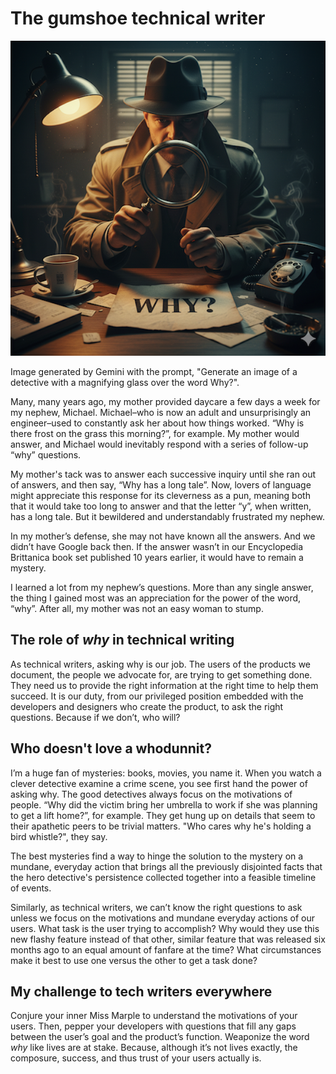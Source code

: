 # The gumshoe technical writer

![Image of a detective holding a magnifying glass over the word Why](../images/Gemini_Generated_Image_detective.png)

<p class="mini">Image generated by Gemini with the prompt, "Generate an image of a detective with a magnifying glass over the word Why?".</p>

Many, many years ago, my mother provided daycare a few days a week for my nephew, Michael. Michael–who is now an adult and unsurprisingly an engineer–used to constantly ask her about how things worked. “Why is there frost on the grass this morning?”, for example. My mother would answer, and Michael would inevitably respond with a series of follow-up “why” questions. 

My mother's tack was to answer each successive inquiry until she ran out of answers, and then say, “Why has a long tale”. Now, lovers of language might appreciate this response for its cleverness as a pun, meaning both that it would take too long to answer and that the letter “y”, when written, has a long tale. But it bewildered and understandably frustrated my nephew. 

In my mother’s defense, she may not have known all the answers. And we didn’t have Google back then. If the answer wasn’t in our Encyclopedia Brittanica book set published 10 years earlier, it would have to remain a mystery.

I learned a lot from my nephew’s questions. More than any single answer, the thing I gained most was an appreciation for the power of the word, “why”. After all, my mother was not an easy woman to stump.

## The role of *why* in technical writing

As technical writers, asking why is our job. The users of the products we document, the people we advocate for, are trying to get something done. They need us to provide the right information at the right time to help them succeed. It is our duty, from our privileged position embedded with the developers and designers who create the product, to ask the right questions. Because if we don’t, who will?

## Who doesn't love a whodunnit?

I’m a huge fan of mysteries: books, movies, you name it. When you watch a clever detective examine a crime scene, you see first hand the power of asking why. The good detectives always focus on the motivations of people. “Why did the victim bring her umbrella to work if she was planning to get a lift home?”, for example. They get hung up on details that seem to their apathetic peers to be trivial matters. "Who cares why he's holding a bird whistle?", they say. 

The best mysteries find a way to hinge the solution to the mystery on a mundane, everyday action that brings all the previously disjointed facts that the hero detective's persistence collected together into a feasible timeline of events.

Similarly, as technical writers, we can’t know the right questions to ask unless we focus on the motivations and mundane everyday actions of our users. What task is the user trying to accomplish? Why would they use this new flashy feature instead of that other, similar feature that was released six months ago to an equal amount of fanfare at the time? What circumstances make it best to use one versus the other to get a task done?

## My challenge to tech writers everywhere

Conjure your inner Miss Marple to understand the motivations of your users. Then, pepper your developers with questions that fill any gaps between the user’s goal and the product’s function. Weaponize the word *why* like lives are at stake. Because, although it’s not lives exactly, the composure, success, and thus trust of your users actually is.
